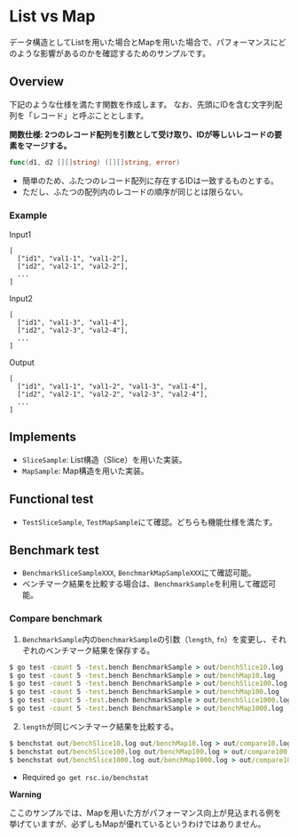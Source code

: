 # List vs Map

データ構造としてListを用いた場合とMapを用いた場合で、パフォーマンスにどのような影響があるのかを確認するためのサンプルです。

## Overview

下記のような仕様を満たす関数を作成します。
なお、先頭にIDを含む文字列配列を「レコード」と呼ぶこととします。

**関数仕様: 2つのレコード配列を引数として受け取り、IDが等しいレコードの要素をマージする。**

```go
func(d1, d2 [][]string) ([][]string, error)
```

- 簡単のため、ふたつのレコード配列に存在するIDは一致するものとする。
- ただし、ふたつの配列内のレコードの順序が同じとは限らない。

### Example

Input1

```
[
  ["id1", "val1-1", "val1-2"],
  ["id2", "val2-1", "val2-2"],
  ...
]
```

Input2

```
[
  ["id1", "val1-3", "val1-4"],
  ["id2", "val2-3", "val2-4"],
  ...
]
```

Output

```
[
  ["id1", "val1-1", "val1-2", "val1-3", "val1-4"],
  ["id2", "val2-1", "val2-2", "val2-3", "val2-4"],
  ...
]
```

## Implements

- `SliceSample`: List構造（Slice）を用いた実装。
- `MapSample`: Map構造を用いた実装。

## Functional test

-  `TestSliceSample`, `TestMapSample`にて確認。どちらも機能仕様を満たす。

## Benchmark test

- `BenchmarkSliceSampleXXX`, `BenchmarkMapSampleXXX`にて確認可能。
- ベンチマーク結果を比較する場合は、`BenchmarkSample`を利用して確認可能。

### Compare benchmark

1. `BenchmarkSample`内の`benchmarkSample`の引数（`length`, `fn`）を変更し、それぞれのベンチマーク結果を保存する。

```cmd
$ go test -count 5 -test.bench BenchmarkSample > out/benchSlice10.log
$ go test -count 5 -test.bench BenchmarkSample > out/benchMap10.log
$ go test -count 5 -test.bench BenchmarkSample > out/benchSlice100.log
$ go test -count 5 -test.bench BenchmarkSample > out/benchMap100.log
$ go test -count 5 -test.bench BenchmarkSample > out/benchSlice1000.log
$ go test -count 5 -test.bench BenchmarkSample > out/benchMap1000.log
```

2. `length`が同じベンチマーク結果を比較する。

```cmd
$ benchstat out/benchSlice10.log out/benchMap10.log > out/compare10.log
$ benchstat out/benchSlice100.log out/benchMap100.log > out/compare100.log
$ benchstat out/benchSlice1000.log out/benchMap1000.log > out/compare1000.log
```

* Required `go get rsc.io/benchstat`

**Warning**

ここのサンプルでは、Mapを用いた方がパフォーマンス向上が見込まれる例を挙げていますが、必ずしもMapが優れているというわけではありません。
